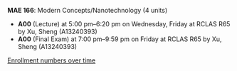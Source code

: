 **MAE 166**: Modern Concepts/Nanotechnology (4 units)

- **A00** (Lecture) at 5:00 pm–6:20 pm on Wednesday, Friday at RCLAS R65 by Xu, Sheng (A13240393)
- **A00** (Final Exam) at 7:00 pm–9:59 pm on Friday at RCLAS R65 by Xu, Sheng (A13240393)

[Enrollment numbers over time](./MAE166.tsv)
